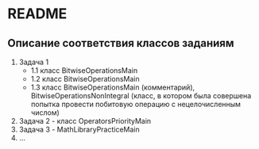 # README
## Описание соответствия классов заданиям

1. Задача 1
    - 1.1 класс BitwiseOperationsMain
    - 1.2 класс BitwiseOperationsMain
    - 1.3 класс BitwiseOperationsMain (комментарий), BitwiseOperationsNonIntegral (класс, в котором была совершена попытка провести побитовую операцию с нецелочисленным числом)
2. Задача 2 - класс OperatorsPriorityMain
3. Задача 3 - MathLibraryPracticeMain
4. ...